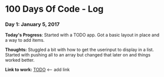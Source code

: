 # 100 Days Of Code - Log

### Day 1: January 5, 2017


**Today's Progress**: Started with a TODO app. Got a basic layout in place and a way to add items.

**Thoughts:** Stuggled a bit with how to get the userinput to display in a list. Started with pushing all to an array but changed that later on and things worked better. 

**Link to work:** [TODO](http://www.example.com) <-- add link
